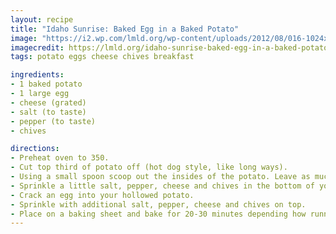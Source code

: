 ```yaml
---
layout: recipe
title: "Idaho Sunrise: Baked Egg in a Baked Potato"
image: "https://i2.wp.com/lmld.org/wp-content/uploads/2012/08/016-1024x678.jpg"
imagecredit: https://lmld.org/idaho-sunrise-baked-egg-in-a-baked-potato/
tags: potato eggs cheese chives breakfast

ingredients:
- 1 baked potato
- 1 large egg
- cheese (grated)
- salt (to taste)
- pepper (to taste)
- chives

directions:
- Preheat oven to 350.
- Cut top third of potato off (hot dog style, like long ways).
- Using a small spoon scoop out the insides of the potato. Leave as much or as little as you want on the sides.
- Sprinkle a little salt, pepper, cheese and chives in the bottom of your potato.
- Crack an egg into your hollowed potato.
- Sprinkle with additional salt, pepper, cheese and chives on top.
- Place on a baking sheet and bake for 20-30 minutes depending how runny you want your egg. (I baked ours for 28 minutes because I didn't want any gooey white and the yellow was almost completely solid.)
---
```

